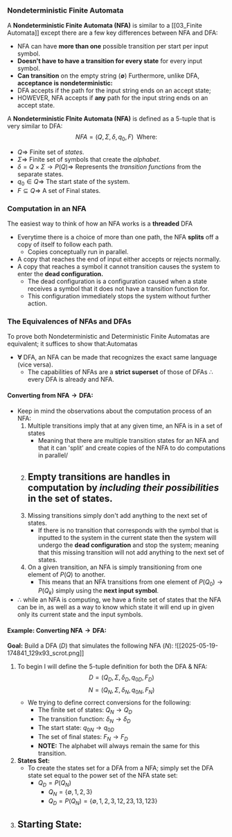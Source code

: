 ### Nondeterministic Finite Automata
A **Nondeterministic Finite Automata (NFA)** is similar to a [[03_Finite Automata]] except there are a few key differences between NFA and DFA:
- NFA can have **more than one** possible transition per start per input symbol.
- **Doesn't have to have a transition for every state** for every input symbol.
- **Can transition** on the empty string $(\mathbf{\emptyset})$
Furthermore, unlike DFA, **acceptance is nondeterministic:**
- DFA accepts if the path for the input string ends on an accept state;
- HOWEVER, NFA accepts if **any** path for the input string ends on an accept state.

A **Nondeterministic FInite Automata (NFA)** is defined as a 5-tuple that is very similar to DFA:
$$
\begin{equation}\tag{NFA}
NFA = (Q,\Sigma,\delta,q_0,F) \;\;
\text{Where:}
\end{equation}
$$
- $Q\Rightarrow$ Finite set of *states*.
- $\Sigma \Rightarrow$ Finite set of symbols that create the *alphabet*.
- $\delta = Q\times \Sigma \rightarrow P(Q) \Rightarrow$ Represents the *transition functions* from the separate states.
- $q_0 \in Q \Rightarrow$ The start state of the system.
- $F\subseteq Q\Rightarrow$ A set of Final states.

### Computation in an NFA
The easiest way to think of how an NFA works is a **threaded** DFA
- Everytime there is a choice of more than one path, the NFA **splits** off a copy of itself to follow each path.
	- Copies conceptually run in parallel.
- A copy that reaches the end of input either accepts or rejects normally.
- A copy that reaches a symbol it cannot transition causes the system to enter the **dead configuration.**
	- The dead configuration is a configuration caused when a state receives a symbol that it does not have a transition function for.
	- This configuration immediately stops the system without further action.

### The Equivalences of NFAs and DFAs
To prove both Nondeterministic and Deterministic Finite Automatas are equivalent; it suffices to show that:Automatas
- $\mathbf{\forall}$ DFA, an NFA can be made that recognizes the exact same language (vice versa).
	- The capabilities of NFAs are a **strict superset** of those of DFAs $\therefore$ every DFA is already and NFA.
#### Converting from $\mathbf{NFA \rightarrow DFA:}$
- Keep in mind the observations about the computation process of an NFA:
	1) Multiple transitions imply that at any given time, an NFA is in a set of states
		- Meaning that there are multiple transition states for an NFA and that it can 'split' and create copies of the NFA to do computations in parallel/
	2) Empty transitions are handles in computation by *including their possibilities* in the set of states.
		- 
	3) Missing transitions simply don't add anything to the next set of states.
		- If there is no transition that corresponds with the symbol that is inputted to the system in the current state then the system will undergo the **dead configuration** and stop the system; meaning that this missing transition will not add anything to the next set of states.
	4) On a given transition, an NFA is simply transitioning from one element of $P(Q)$ to another.
		- This means that an NFA transitions from one element of $P(Q_0) \rightarrow P(Q_k)$ simply using the **next input symbol**. 
- $\therefore$ while an NFA is computing, we have a finite set of states that the NFA can be in, as well as a way to know which state it will end up in given only its current state and the input symbols.
#### Example: Converting $\mathbf{NFA \rightarrow DFA}$:
**Goal:** Build a DFA $(D)$ that simulates the following NFA $(N)$:
![[2025-05-19-174841_129x93_scrot.png]]
1) To begin I will define the 5-tuple definition for both the DFA & NFA:
$$
\begin{equation}\tag{DFA}
D=({Q_D},{\Sigma},{\delta_D},{q_{0D}},{F_D})
\end{equation}
$$
$$
\begin{equation}\tag{NFA}
N=({Q_N},{\Sigma},{\delta_N},{q_{0N}},{F_N})
\end{equation}
$$
	- We trying to define correct conversions for the following:
		- The finite set of states: $Q_N \rightarrow Q_D$
		- The transition function: $\delta_N \rightarrow \delta_D$
		- The start state: $q_{0N}\rightarrow q_{0D}$
		- The set of final states: $F_N \rightarrow F_D$
		- **NOTE:** The alphabet will always remain the same for this transition.
2) **States Set:**
	- To create the states set for a DFA from a NFA; simply set the DFA state set equal to the power set of the NFA state set:
		- $Q_D = P(Q_N)$
			- $Q_N=\{\emptyset,1,2,3\}$
			- $Q_D=P(Q_N)=\{\emptyset,1,2,3,12,23,13,123\}$
3) **Starting State:**
	- 